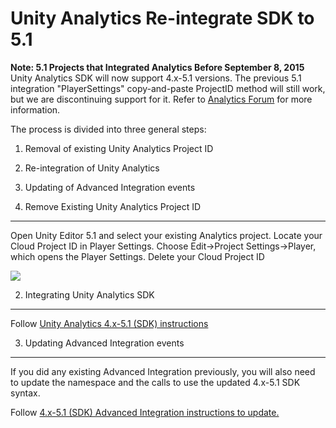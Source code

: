 Unity Analytics Re-integrate SDK to 5.1
=================================



**Note: 5.1 Projects that Integrated Analytics Before September 8, 2015**
Unity Analytics SDK will now support 4.x-5.1 versions. The previous 5.1 integration "PlayerSettings" copy-and-paste ProjectID method will still work, but we are discontinuing support for it. Refer to [Analytics Forum](http://forum.unity3d.com/threads/unity-analytics-sdk-extended-support-for-4-x-5-1-versions.352198/) for more information. 

The process is divided into three general steps:  

1. Removal of existing Unity Analytics Project ID 
2. Re-integration of Unity Analytics
3. Updating of Advanced Integration events

1. Remove Existing Unity Analytics Project ID
------------------------------------------
Open Unity Editor 5.1 and select your existing Analytics project. Locate your Cloud Project ID in Player Settings.
Choose Edit-&gt;Project Settings-&gt;Player, which opens the Player Settings.
Delete your Cloud Project ID

![](../uploads/Main/AnalyticsUpgradeStrippingProjectID.gif)


2. Integrating Unity Analytics SDK
-------------------------------
Follow [Unity Analytics 4.x-5.1 (SDK) instructions](UnityAnalyticsSDK)


3. Updating Advanced Integration events
------------------------------------
If you did any existing Advanced Integration previously, you will also need to update the namespace and the calls to use the updated 4.x-5.1 SDK syntax.

Follow [4.x-5.1 (SDK) Advanced Integration instructions to update.
](UnityAnalyticsAdvancedSDK)
